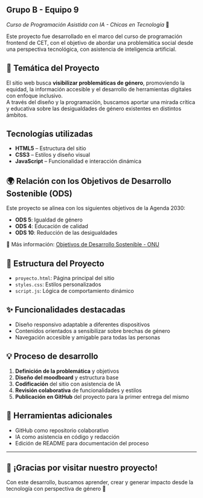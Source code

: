 ## Grupo B - Equipo 9
_Curso de Programación Asistida con IA - Chicas en Tecnología_ 🚀

Este proyecto fue desarrollado en el marco del curso de programación frontend de CET, con el objetivo de abordar una problemática social desde una perspectiva tecnológica, con asistencia de inteligencia artificial.


## 🎯 Temática del Proyecto

El sitio web busca **visibilizar problemáticas de género**, promoviendo la equidad, la información accesible y el desarrollo de herramientas digitales con enfoque inclusivo.  
A través del diseño y la programación, buscamos aportar una mirada crítica y educativa sobre las desigualdades de género existentes en distintos ámbitos.


## Tecnologías utilizadas

- **HTML5** – Estructura del sitio
- **CSS3** – Estilos y diseño visual
- **JavaScript** – Funcionalidad e interacción dinámica


## 🌍 Relación con los Objetivos de Desarrollo Sostenible (ODS)

Este proyecto se alinea con los siguientes objetivos de la Agenda 2030:

- **ODS 5**: Igualdad de género  
- **ODS 4**: Educación de calidad  
- **ODS 10**: Reducción de las desigualdades

📎 Más información: [Objetivos de Desarrollo Sostenible - ONU](https://www.un.org/sustainabledevelopment/es/objetivos-de-desarrollo-sostenible/)


## 📁 Estructura del Proyecto

- `proyecto.html`: Página principal del sitio
- `styles.css`: Estilos personalizados
- `script.js`: Lógica de comportamiento dinámico


## ✨ Funcionalidades destacadas

- Diseño responsivo adaptable a diferentes dispositivos
- Contenidos orientados a sensibilizar sobre brechas de género
- Navegación accesible y amigable para todas las personas


## 💡 Proceso de desarrollo

1. **Definición de la problemática** y objetivos
2. **Diseño del moodboard** y estructura base
3. **Codificación** del sitio con asistencia de IA
4. **Revisión colaborativa** de funcionalidades y estilos
5. **Publicación en GitHub** del proyecto para la primer entrega del mismo


## 🤖 Herramientas adicionales

- GitHub como repositorio colaborativo
- IA como asistencia en código y redacción
- Edición de README para documentación del proceso

---

## 🚀 ¡Gracias por visitar nuestro proyecto!

Con este desarrollo, buscamos aprender, crear y generar impacto desde la tecnología con perspectiva de género 💜
